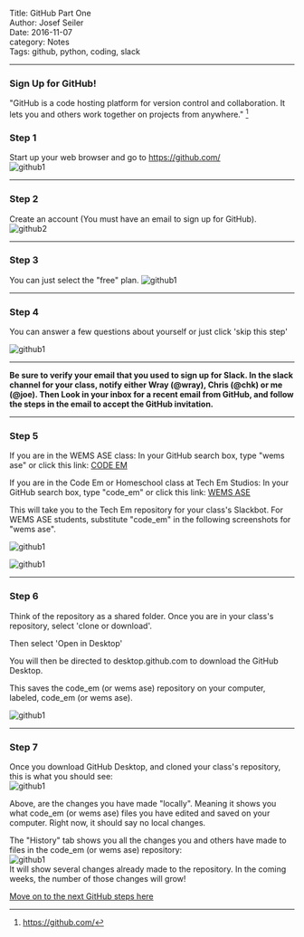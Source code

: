 Title: GitHub Part One    
Author: Josef Seiler  
Date: 2016-11-07    
category: Notes  
Tags: github, python, coding, slack   

***  


### Sign Up for GitHub!  
"GitHub is a code hosting platform for version control and collaboration. It lets you and others work together on projects from anywhere." [^1]  

### Step 1  
Start up your web browser and go to https://github.com/    
![github1](images/github1.jpg)   

***  
### Step 2  
Create an account (You must have an email to sign up for GitHub).  
![github2](images/github2.jpg)  

***  
### Step 3  
You can just select the "free" plan.
![github1](images/github3.jpg)  

***  
### Step 4
You can answer a few questions about yourself or just click 'skip this step'  

![github1](images/github4.jpg)  

***  
**Be sure to verify your email that you used to sign up for Slack. In the slack channel for your class, notify either Wray (@wray), Chris (@chk) or me (@joe). Then Look in your inbox for a recent email from GitHub, and follow the steps in the email to accept the GitHub invitation.**     

***  
### Step 5  

If you are in the WEMS ASE class: In your GitHub search box, type "wems ase" or click this link: [CODE EM](https://github.com/wray/code_em)   

If you are in the Code Em or Homeschool class at Tech Em Studios: In your GitHub search box, type "code_em" or click this link: [WEMS ASE](https://github.com/wray/wems)    

This will take you to the Tech Em repository for your class's Slackbot. For WEMS ASE students, substitute "code_em" in the following screenshots for "wems ase".  

![github1](images/github6.jpg)   

![github1](images/github7.jpg)  

***   
### Step 6  
Think of the repository as a shared folder. Once you are in your class's repository, select 'clone or download'.  

Then select 'Open in Desktop'  

You will then be directed to desktop.github.com to download the GitHub Desktop.

This saves the code_em (or wems ase) repository on your computer, labeled, code_em (or wems ase).   

![github1](images/github8.jpg)   

***  

### Step 7  
Once you download GitHub Desktop, and cloned your class's repository, this is what you should see:  
![github1](images/github9.jpg)   

Above, are the changes you have made "locally". Meaning it shows you what code_em (or wems ase) files you have edited and saved on your computer. Right now, it should say no local changes.  

The "History" tab shows you all the changes you and others have made to files in the code_em (or wems ase) repository:    
![github1](images/github10.jpg)  
It will show several changes already made to the repository. In the coming weeks, the number of those changes will grow!  

[Move on to the next GitHub steps here](http://blog.techemstudios.com/github-part-two.html)  

[^1]: https://github.com/
